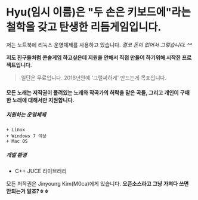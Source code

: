 # Hyu(임시 이름)은 "두 손은 키보드에"라는 철학을 갖고 탄생한 리듬게임입니다.

저는 노트북에 리눅스 운영체제를 사용하고 있습니다. 
_결코 돈이 없어서 그렇습니다. ^^_

**저도 친구들처럼 콘솔게임 하고싶은데 지원을 안해서 직접 만들어 하기위해 시작한 프로젝트입니다**.
> 일단은 무료입니다. 2018년안에  '그럴싸하게' 만드는게 목표입니다.
#### 모든 노래는 저작권이 풀려있는 노래와 작곡가의 허락을 맡은 곡들, 그리고 개인이 구매한 노래에 대해서만 지원합니다. 

##### 지원하는 운영체제
	+ Linux 
	+ Windows 7 이상
	+ Mac OS

##### 개발 환경
* C++ JUCE 라이브러리

모든 저작권은 Jinyoung Kim(M0ca)에게 있습니다.  **오픈소스라고 그냥 가져다 쓰면 안되는거 알죠?ㅎㅎ**
